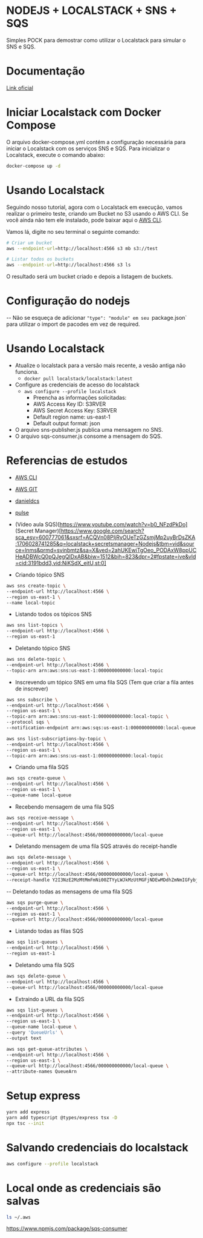 # NODEJS + LOCALSTACK + SNS + SQS
Simples POCK para demostrar como utilizar o Localstack para simular o SNS e SQS.

# Documentação
[Link oficial](https://github.com/localstack/localstack)

# Iniciar Localstack com Docker Compose
O arquivo docker-compose.yml contém a configuração necessária para iniciar o Localstack com os serviços SNS e SQS.
Para inicializar o Localstack, execute o comando abaixo:
```bash
docker-compose up -d
```

# Usando Localstack
Seguindo nosso tutorial, agora com o Localstack em execução, vamos realizar o primeiro teste, criando um Bucket no S3 usando o AWS CLI. Se você ainda não tem ele instalado, pode baixar aqui o [AWS CLI](https://aws.amazon.com/pt/cli/).

Vamos lá, digite no seu terminal o seguinte comando:
```bash
# Criar um bucket
aws --endpoint-url=http://localhost:4566 s3 mb s3://test

# Listar todos os buckets
aws --endpoint-url=http://localhost:4566 s3 ls
``````
O resultado será um bucket criado e depois a listagem de buckets.

# Configuração do nodejs
-- Não se esqueça de adicionar `"type": "module" em seu `package.json` para utilizar o import de pacodes em vez de required.

# Usando Localstack
- Atualize o localstack para a versão mais recente, a vesão antiga não funciona.
  - `docker pull localstack/localstack:latest`
- Configure as credenciais de acesso do localstack
  - `aws configure --profile localstack`
    - Preencha as informações solicitadas:
    - AWS Access Key ID: S3RVER
    - AWS Secret Access Key: S3RVER
    - Default region name: us-east-1
    - Default output format: json
- O arquivo sns-publisher.js publica uma mensagem no SNS.
- O arquivo sqs-consumer.js consome a mensagem do SQS.

# Referencias de estudos
- [AWS CLI](https://docs.aws.amazon.com/cli/latest/userguide/cli-chap-install.html)
- [AWS GIT](https://github.com/awsdocs/aws-doc-sdk-examples/tree/main/javascriptv3/example_code)
- [danieldcs](https://danieldcs.com/simulando-aws-local-com-localstack-e-node-js)
- [pulse](https://www.linkedin.com/pulse/desenvolvimento-de-aplica%C3%A7%C3%B5es-serverless-locais-uma-vis%C3%A3o-tiago-silva/?originalSubdomain=pt)
- (Vídeo aula SQS)[https://www.youtube.com/watch?v=b0_NFzdPkDo]
(Secret Manager)[https://www.google.com/search?sca_esv=600777061&sxsrf=ACQVn08PIjRyOUeTzGZsmjMp2uyBrDsZKA:1706028741285&q=localstack+secretsmanager+Nodejs&tbm=vid&source=lnms&prmd=svinbmtz&sa=X&ved=2ahUKEwiTgOeo_PODAxW8ppUCHeADBWcQ0pQJegQIDxAB&biw=1512&bih=823&dpr=2#fpstate=ive&vld=cid:3191bdd3,vid:NiKSdX_eitU,st:0]


- Criando tópico SNS
```bash
aws sns create-topic \
--endpoint-url http://localhost:4566 \
--region us-east-1 \
--name local-topic
```
- Listando todos os tópicos SNS
```bash
aws sns list-topics \
--endpoint-url http://localhost:4566 \
--region us-east-1
```
- Deletando tópico SNS
```bash
aws sns delete-topic \
--endpoint-url http://localhost:4566 \
--topic-arn arn:aws:sns:us-east-1:000000000000:local-topic
```

- Inscrevendo um tópico SNS em uma fila SQS (Tem que criar a fila antes de inscrever)
```bash
aws sns subscribe \
--endpoint-url http://localhost:4566 \
--region us-east-1 \
--topic-arn arn:aws:sns:us-east-1:000000000000:local-topic \
--protocol sqs \
--notification-endpoint arn:aws:sqs:us-east-1:000000000000:local-queue
```

```bash
aws sns list-subscriptions-by-topic \
--endpoint-url http://localhost:4566 \
--region us-east-1 \
--topic-arn arn:aws:sns:us-east-1:000000000000:local-topic
```

- Criando uma fila SQS
```bash
aws sqs create-queue \
--endpoint-url http://localhost:4566 \
--region us-east-1 \
--queue-name local-queue
```

- Recebendo mensagem de uma fila SQS
```bash
aws sqs receive-message \
--endpoint-url http://localhost:4566 \
--region us-east-1 \
--queue-url http://localhost:4566/000000000000/local-queue
```

- Deletando mensagem de uma fila SQS através do receipt-handle
```bash
aws sqs delete-message \
--endpoint-url http://localhost:4566 \
--region us-east-1 \
--queue-url http://localhost:4566/000000000000/local-queue \
--receipt-handle Y2I3NzE2MzMtMmFmNi00ZTYyLWJkMzUtMGFjNDEwMDdhZmNmIGFybjphd3M6c3FzOnVzLWVhc3QtMTowMDAwMDAwMDAwMDA6bG9jYWwtcXVldWUgZjExYmUyMDItZjkyZi00NGZlLWIwOGItYTU0M2ExNmE2MTgwIDE3MDU5NzA5MDAuODMxNjY1
```

-- Deletando todas as mensagens de uma fila SQS
```bash
aws sqs purge-queue \
--endpoint-url http://localhost:4566 \
--region us-east-1 \
--queue-url http://localhost:4566/000000000000/local-queue
```

- Listando todas as filas SQS
```bash
aws sqs list-queues \
--endpoint-url http://localhost:4566 \
--region us-east-1
```

- Deletando uma fila SQS
```bash
aws sqs delete-queue \
--endpoint-url http://localhost:4566 \
--queue-url http://localhost:4566/000000000000/local-queue
``````

- Extraindo a URL da fila SQS
```bash
aws sqs list-queues \
--endpoint-url http://localhost:4566 \
--region us-east-1 \
--queue-name local-queue \
--query 'QueueUrls' \
--output text
``````


```bash
aws sqs get-queue-attributes \
--endpoint-url http://localhost:4566 \
--region us-east-1 \
--queue-url http://localhost:4566/000000000000/local-queue \
--attribute-names QueueArn
``````


# Setup express
```bash
yarn add express
yarn add typescript @types/express tsx -D
npx tsc --init
```

# Salvando credenciais do localstack
```bash
aws configure --profile localstack
```

# Local onde as credenciais são salvas
```bash
ls ~/.aws
```



https://www.npmjs.com/package/sqs-consumer
